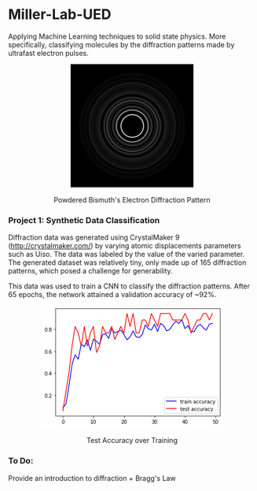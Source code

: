 # Miller-Lab-UED
Applying Machine Learning techniques to solid state physics. More specifically, classifying molecules by the diffraction patterns made by ultrafast electron pulses.

<p align="center">
  <img src="https://github.com/dhruv-sirohi/Miller-Lab-UED/blob/main/Project%201:%20Synthetic%20Data%20Classification/Bismuth_Diffraction_Pattern.png?raw=true"/>
</p>
 
<div align="center"> Powdered Bismuth's Electron Diffraction Pattern

<div align="left"> 
  
### Project 1: Synthetic Data Classification

  Diffraction data was generated using CrystalMaker 9 (http://crystalmaker.com/) by varying atomic displacements parameters such as Uiso. The data was labeled by the value of the varied parameter. The generated dataset was relatively tiny, only made up of 165 diffraction patterns, which posed a challenge for generability.
  
  This data was used to train a CNN to classify the diffraction patterns. After 65 epochs, the network attained a validation accuracy of ~92%.

  
<p align="center">
  <img src="https://github.com/dhruv-sirohi/Miller-Lab-UED/blob/main/Project%201:%20Synthetic%20Data%20Classification/Accuracy_Plot.png"/>
</p>
 
<div align="center"> Test Accuracy over Training

<div align="left"> 
  


  
### To Do:
  Provide an introduction to diffraction + Bragg's Law

